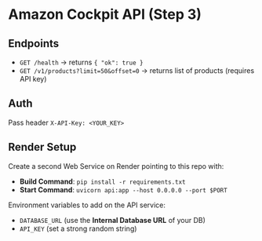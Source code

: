 # Amazon Cockpit API (Step 3)

## Endpoints
- `GET /health` → returns `{ "ok": true }`
- `GET /v1/products?limit=50&offset=0` → returns list of products (requires API key)

## Auth
Pass header `X-API-Key: <YOUR_KEY>`

## Render Setup
Create a second Web Service on Render pointing to this repo with:
- **Build Command**: `pip install -r requirements.txt`
- **Start Command**: `uvicorn api:app --host 0.0.0.0 --port $PORT`

Environment variables to add on the API service:
- `DATABASE_URL` (use the **Internal Database URL** of your DB)
- `API_KEY` (set a strong random string)
